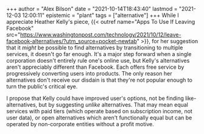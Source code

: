 +++
author = "Alex Bilson"
date = "2021-10-14T18:43:40"
lastmod = "2021-12-03 12:00:11"
epistemic = "plant"
tags = ["alternative"]
+++
While I appreciate Heather Kelly's piece, {{< outref name="Apps To Use If Leaving Facebook" src="https://www.washingtonpost.com/technology/2021/10/12/leave-facebook-alternatives/?utm_source=pocket-newtab" >}}, for her suggestion that it _might_ be possible to find alternatives by transitioning to multiple services, it doesn't go far enough. It's a major step forward when a single corporation doesn't entirely rule one's online use, but Kelly's alternatives aren't appreciably different than Facebook. Each offers free service by progressively converting users into products. The only reason her alternatives don't receive our disdain is that they're not popular enough to turn the public's critical eye.

I propose that Kelly could have improved user's options, not be finding like-alternatives, but by suggesting _unlike_ alternatives. That may mean equal services with paid tiers (which operate based on subscription income, not user data), or open alternatives which aren't functionally equal but can be operated by non-corporate entities without a profit motive.
